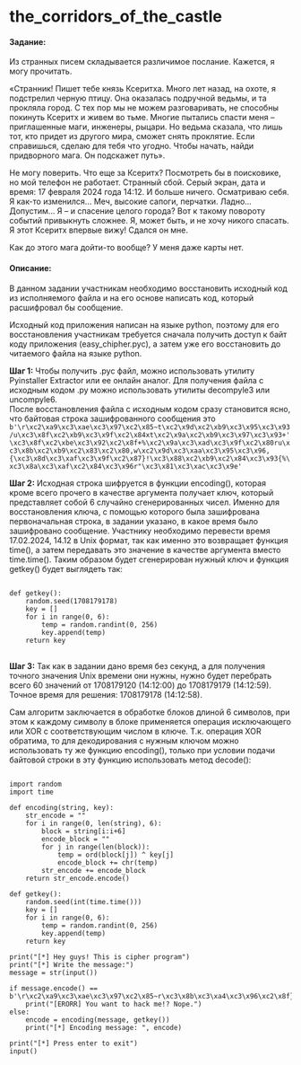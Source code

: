 <h1>the_corridors_of_the_castle</h1>

<h4>Задание:</h4>
<p>Из странных писем складывается различимое послание. Кажется, я могу прочитать.</p>
<p>«Странник! Пишет тебе князь Ксеритха. Много лет назад, на охоте, я подстрелил черную птицу. Она оказалась подручной ведьмы, и та прокляла город. С тех пор мы не можем разговаривать, не способны покинуть Ксеритх и живем во тьме.  Многие пытались спасти меня – приглашенные маги, инженеры, рыцари. Но ведьма сказала, что лишь тот, кто придет из другого мира, сможет снять проклятие.  Если справишься, сделаю для тебя что угодно. Чтобы начать, найди придворного мага. Он подскажет путь».</p>
<p>Не могу поверить. Что еще за Ксеритх? Посмотреть бы в поисковике, но мой телефон не работает. Странный сбой. Серый экран, дата и время: 17 февраля 2024 года 14:12. И больше ничего. Осматриваю себя. Я как-то изменился… Меч, высокие сапоги, перчатки.  Ладно… Допустим… Я – и спасение целого города? Вот к такому повороту событий привыкнуть сложнее. Я, может быть, и не хочу никого спасать. Я этот Ксеритх впервые вижу! Сдался он мне.</p>
<p>Как до этого мага дойти-то вообще? У меня даже карты нет.</p>

<h4>Описание:</h4>
<p>В данном задании участникам необходимо восстановить исходный код из исполняемого файла и на его основе написать код, который расшифровал бы сообщение.</p>
<p>Исходный код приложения написан на языке python, поэтому для его восстановления участникам требуется сначала получить доступ к байт коду приложения (easy_chipher.pyc), а затем уже его восстановить до читаемого файла на языке python.</p>

<b>Шаг 1:</b> <span>Чтобы получить .pyc файл, можно использовать утилиту Pyinstaller Extractor или ее онлайн аналог. Для получения файла с исходным кодом .py можно использовать утилиты decompyle3 или uncompyle6.<br>После восстановления файла с исходным кодом сразу становится ясно, что байтовая строка зашифрованного сообщения это <code>b'\r\xc2\xa9\xc3\xae\xc3\x97\xc2\x85~t\xc2\x9d\xc2\xb9\xc3\x95\xc3\x93/u\xc3\x8f\xc2\xb9\xc3\x9f\xc2\x84xt\xc2\x9a\xc2\xb9\xc3\x97\xc3\x93+\'\xc3\x8f\xc2\xbe\xc3\x92\xc2\x8f+%\xc2\x9a\xc3\xad\xc3\x9f\xc2\x80ru\xc3\x8b\xc2\xb9\xc2\x83\xc2\x80,w\xc2\x9d\xc3\xaa\xc3\x95\xc3\x96,{\xc3\x8d\xc3\xaf\xc3\x9f\xc2\x87}!\xc3\x88\xc2\xb9\xc2\x84\xc3\x93{%\xc3\x8a\xc3\xaf\xc2\x84\xc3\x96r"\xc3\x81\xc3\xac\xc3\x9e'</code></span><br>


<b>Шаг 2:</b> <span>Исходная строка шифруется в функции encoding(), которая кроме всего прочего в качестве аргумента получает ключ, который представляет собой 6 случайно сгенерированных чисел. Именно для восстановления ключа, с помощью которого была зашифрована первоначальная строка, в задании указано, в какое время было зашифровано сообщение. Участнику необходимо перевести время 17.02.2024, 14.12 в Unix формат, так как именно это возвращает функция time(), а затем передавать это значение в качестве аргумента вместо time.time(). Таким образом будет сгенерирован нужный ключ и функция getkey() будет выглядеть так:</span>

<pre lang="python">
<code>
def getkey():
    random.seed(1708179178)
    key = []
    for i in range(0, 6):
        temp = random.randint(0, 256)
        key.append(temp)
    return key
</code>
</pre>

<b>Шаг 3:</b> <span>Так как в задании дано время без секунд, а для получения точного значения Unix времени они нужны, нужно будет перебрать всего 60 значений от 1708179120 (14:12:00) до 1708179179 (14:12:59). Точное время для решения: 1708179178 (14:12:58).</span>

<p>Сам алгоритм заключается в обработке блоков длиной 6 символов, при этом к каждому символу в блоке применяется операция исключающего или XOR с соответствующим числом в ключе. Т.к. операция XOR обратима, то для декодирования с нужным ключом можно использовать ту же функцию encoding(), только при условии подачи байтовой строки в эту функцию использовать метод decode():</p>

<pre lang="python">
<code>
import random
import time

def encoding(string, key):
    str_encode = ""
    for i in range(0, len(string), 6):
        block = string[i:i+6]
        encode_block = ""
        for j in range(len(block)):
            temp = ord(block[j]) ^ key[j]
            encode_block += chr(temp)
        str_encode += encode_block
    return str_encode.encode()

def getkey():
    random.seed(int(time.time()))
    key = []
    for i in range(0, 6):
        temp = random.randint(0, 256)
        key.append(temp)
    return key

print("[*] Hey guys! This is cipher program")
print("[*] Write the message:")
message = str(input())
  
if message.encode() == b'\r\xc2\xa9\xc3\xae\xc3\x97\xc2\x85~r\xc3\x8b\xc3\xa4\xc3\x96\xc2\x8f}z\xc3\x8e\xc3\xa9\xc3\x90\xc2\x83rw\xc3\x81\xc3\xad\xc3\x97\xc2\x86}r\xc3\x8d\xc3\xad\xc3\x97\xc2\x8exu\xc3\x8a\xc3\xab\xc3\x97\xc2\x82{s\xc3\x81\xc3\xa8\xc3\x95\xc2\x86rs\xc3\x81':
    print("[ERORR] You want to hack me!? Nope.")
else:
    encode = encoding(message, getkey())
    print("[*] Encoding message: ", encode)
  
print("[*] Press enter to exit")
input()
</code>
</pre>
